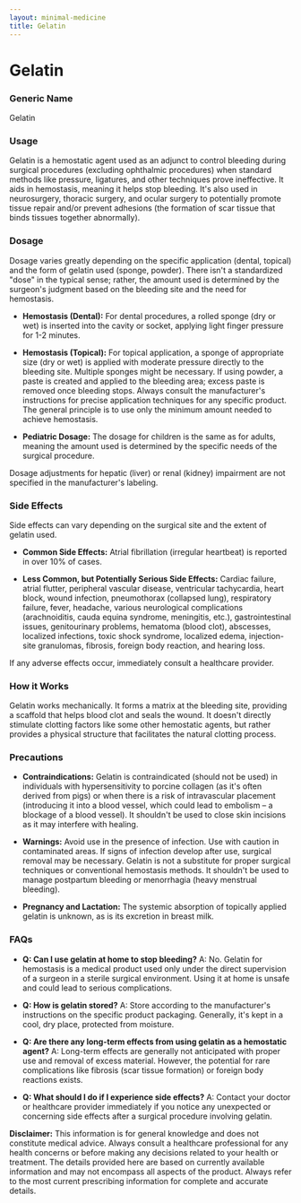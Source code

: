 ```yaml
---
layout: minimal-medicine
title: Gelatin
---
```


# Gelatin
### Generic Name
Gelatin

### Usage
Gelatin is a hemostatic agent used as an adjunct to control bleeding during surgical procedures (excluding ophthalmic procedures) when standard methods like pressure, ligatures, and other techniques prove ineffective.  It aids in hemostasis, meaning it helps stop bleeding.  It's also used in neurosurgery, thoracic surgery, and ocular surgery to potentially promote tissue repair and/or prevent adhesions (the formation of scar tissue that binds tissues together abnormally).

### Dosage
Dosage varies greatly depending on the specific application (dental, topical) and the form of gelatin used (sponge, powder).  There isn't a standardized "dose" in the typical sense; rather, the amount used is determined by the surgeon's judgment based on the bleeding site and the need for hemostasis.

* **Hemostasis (Dental):** For dental procedures, a rolled sponge (dry or wet) is inserted into the cavity or socket, applying light finger pressure for 1-2 minutes.

* **Hemostasis (Topical):**  For topical application, a sponge of appropriate size (dry or wet) is applied with moderate pressure directly to the bleeding site.  Multiple sponges might be necessary. If using powder, a paste is created and applied to the bleeding area; excess paste is removed once bleeding stops. Always consult the manufacturer's instructions for precise application techniques for any specific product.  The general principle is to use only the minimum amount needed to achieve hemostasis.

* **Pediatric Dosage:**  The dosage for children is the same as for adults, meaning the amount used is determined by the specific needs of the surgical procedure.

Dosage adjustments for hepatic (liver) or renal (kidney) impairment are not specified in the manufacturer's labeling.


### Side Effects
Side effects can vary depending on the surgical site and the extent of gelatin used.  

* **Common Side Effects:**  Atrial fibrillation (irregular heartbeat) is reported in over 10% of cases.

* **Less Common, but Potentially Serious Side Effects:**  Cardiac failure, atrial flutter, peripheral vascular disease, ventricular tachycardia, heart block, wound infection, pneumothorax (collapsed lung), respiratory failure, fever, headache, various neurological complications (arachnoiditis, cauda equina syndrome, meningitis, etc.), gastrointestinal issues, genitourinary problems, hematoma (blood clot), abscesses, localized infections, toxic shock syndrome, localized edema, injection-site granulomas, fibrosis, foreign body reaction, and hearing loss.

If any adverse effects occur, immediately consult a healthcare provider.


### How it Works
Gelatin works mechanically. It forms a matrix at the bleeding site, providing a scaffold that helps blood clot and seals the wound.  It doesn't directly stimulate clotting factors like some other hemostatic agents, but rather provides a physical structure that facilitates the natural clotting process.

### Precautions
* **Contraindications:** Gelatin is contraindicated (should not be used) in individuals with hypersensitivity to porcine collagen (as it's often derived from pigs) or when there is a risk of intravascular placement (introducing it into a blood vessel, which could lead to embolism – a blockage of a blood vessel). It shouldn't be used to close skin incisions as it may interfere with healing.

* **Warnings:**  Avoid use in the presence of infection.  Use with caution in contaminated areas. If signs of infection develop after use, surgical removal may be necessary. Gelatin is not a substitute for proper surgical techniques or conventional hemostasis methods. It shouldn't be used to manage postpartum bleeding or menorrhagia (heavy menstrual bleeding).

* **Pregnancy and Lactation:** The systemic absorption of topically applied gelatin is unknown, as is its excretion in breast milk.


### FAQs

* **Q: Can I use gelatin at home to stop bleeding?** A: No. Gelatin for hemostasis is a medical product used only under the direct supervision of a surgeon in a sterile surgical environment.  Using it at home is unsafe and could lead to serious complications.

* **Q: How is gelatin stored?** A:  Store according to the manufacturer's instructions on the specific product packaging. Generally, it's kept in a cool, dry place, protected from moisture.

* **Q: Are there any long-term effects from using gelatin as a hemostatic agent?** A: Long-term effects are generally not anticipated with proper use and removal of excess material.  However, the potential for rare complications like fibrosis (scar tissue formation) or foreign body reactions exists.

* **Q:  What should I do if I experience side effects?** A:  Contact your doctor or healthcare provider immediately if you notice any unexpected or concerning side effects after a surgical procedure involving gelatin.


**Disclaimer:** This information is for general knowledge and does not constitute medical advice.  Always consult a healthcare professional for any health concerns or before making any decisions related to your health or treatment. The details provided here are based on currently available information and may not encompass all aspects of the product. Always refer to the most current prescribing information for complete and accurate details.

